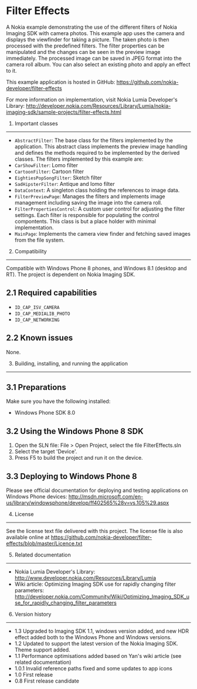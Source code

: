 Filter Effects
==============

A Nokia example demonstrating the use of the different filters of Nokia Imaging
SDK with camera photos. This example app uses the camera and displays the
viewfinder for taking a picture. The taken photo is then processed with the
predefined filters. The filter properties can be manipulated and the changes can
be seen in the preview image immediately. The processed image can be saved in
JPEG format into the camera roll album. You can also select an existing photo
and apply an effect to it. 

This example application is hosted in GitHub:
https://github.com/nokia-developer/filter-effects

For more information on implementation, visit Nokia Lumia
Developer's Library:
http://developer.nokia.com/Resources/Library/Lumia/nokia-imaging-sdk/sample-projects/filter-effects.html


1. Important classes
-------------------------------------------------------------------------------

* `AbstractFilter`: The base class for the filters implemented by the
application. This abstract class implements the preview image handling and
defines the methods required to be implemented by the derived classes. The
filters implemented by this example are:
 * `CarShowFilter`: Lomo filter
 * `CartoonFilter`: Cartoon filter
 * `EightiesPopSongFilter`: Sketch filter
 * `SadHipsterFilter`: Antique and lomo filter
* `DataContext`: A singleton class holding the references to image data.
* `FilterPreviewPage`: Manages the filters and implements image management
including saving the image into the camera roll.
* `FilterPropertiesControl`: A custom user control for adjusting the filter
settings. Each filter is responsible for populating the control compontents.
This class is but a place holder with minimal implementation.
* `MainPage`: Implements the camera view finder and fetching saved images from
the file system.


2. Compatibility
-------------------------------------------------------------------------------

Compatible with Windows Phone 8 phones, and Windows 8.1 (desktop and RT). The project is dependent on Nokia
Imaging SDK.

2.1 Required capabilities
-------------------------

* `ID_CAP_ISV_CAMERA`
* `ID_CAP_MEDIALIB_PHOTO`
* `ID_CAP_NETWORKING`

2.2 Known issues
----------------

None.


3. Building, installing, and running the application
-------------------------------------------------------------------------------

3.1 Preparations
----------------

Make sure you have the following installed:
* Windows Phone SDK 8.0

3.2 Using the Windows Phone 8 SDK
---------------------------------

1. Open the SLN file:
   File > Open Project, select the file FilterEffects.sln
2. Select the target 'Device'.
3. Press F5 to build the project and run it on the device.

3.3 Deploying to Windows Phone 8
--------------------------------

Please see official documentation for deploying and testing applications on
Windows Phone devices:
http://msdn.microsoft.com/en-us/library/windowsphone/develop/ff402565%28v=vs.105%29.aspx


4. License
-------------------------------------------------------------------------------

See the license text file delivered with this project. The license file is also
available online at
https://github.com/nokia-developer/filter-effects/blob/master/Licence.txt


5. Related documentation
-------------------------------------------------------------------------------

* Nokia Lumia Developer's Library:
  http://www.developer.nokia.com/Resources/Library/Lumia
* Wiki article: Optimizing Imaging SDK use for rapidly changing filter
  parameters:
  http://developer.nokia.com/Community/Wiki/Optimizing_Imaging_SDK_use_for_rapidly_changing_filter_parameters


6. Version history
-------------------------------------------------------------------------------

* 1.3 Upgraded to Imaging SDK 1.1, windows version added, and new HDR effect added both to the Windows Phone and Windows versions.
* 1.2 Updated to support the latest version of the Nokia Imaging SDK. Theme
      support added.
* 1.1 Performance optimisations added based on Yan's wiki article (see related
      documentation)
* 1.0.1 Invalid reference paths fixed and some updates to app icons
* 1.0 First release
* 0.8 First release candidate
